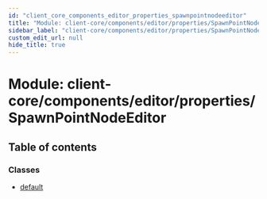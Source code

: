 ```yaml
---
id: "client_core_components_editor_properties_spawnpointnodeeditor"
title: "Module: client-core/components/editor/properties/SpawnPointNodeEditor"
sidebar_label: "client-core/components/editor/properties/SpawnPointNodeEditor"
custom_edit_url: null
hide_title: true
---
```


# Module: client-core/components/editor/properties/SpawnPointNodeEditor

## Table of contents

### Classes

- [default](../classes/client_core_components_editor_properties_spawnpointnodeeditor.default.md)

